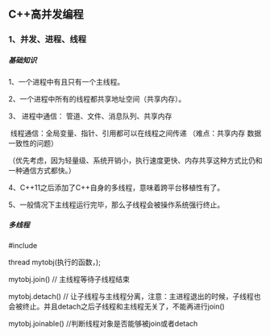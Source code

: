 ## C++高并发编程

### 1、并发、进程、线程



##### 基础知识

1、一个进程中有且只有一个主线程。 

2、一个进程中所有的线程都共享地址空间（共享内存）。

3、 进程中通信： 管道、文件、消息队列、共享内存

​		线程通信：全局变量、指针、引用都可以在线程之间传递 （难点：共享内存 数据一致性的问题） 

（优先考虑，因为轻量级、系统开销小，执行速度更快、内存共享这种方式比仍和一种通信方式都快。）

4、C++11之后添加了C++自身的多线程，意味着跨平台移植性有了。

5、一般情况下主线程运行完毕，那么子线程会被操作系统强行终止。



##### 多线程

#include <thread>

thread mytobj(执行的函数，);

mytobj.join() // 主线程等待子线程结束

mytobj.detach()  // 让子线程与主线程分离，注意：主进程退出的时候，子线程也会被终止。并且detach之后子线程和主线程无关了，不能再进行join()

mytobj.joinable() //判断线程对象是否能够被join或者detach
